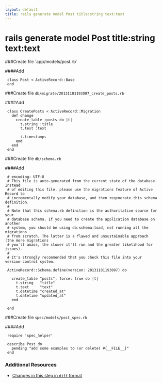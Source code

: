 ```yaml
---
layout: default
title: rails generate model Post title:string text:text
---
```


<h1 id="main">rails generate model Post title:string text:text</h1>
###Create file `app/models/post.rb`

####Add
```
 class Post < ActiveRecord::Base
 end
```


###Create file `db/migrate/20131101193007_create_posts.rb`

####Add
```
 class CreatePosts < ActiveRecord::Migration
   def change
     create_table :posts do |t|
       t.string :title
       t.text :text
 
       t.timestamps
     end
   end
 end
```


###Create file `db/schema.rb`

####Add
```
 # encoding: UTF-8
 # This file is auto-generated from the current state of the database. Instead
 # of editing this file, please use the migrations feature of Active Record to
 # incrementally modify your database, and then regenerate this schema definition.
 #
 # Note that this schema.rb definition is the authoritative source for your
 # database schema. If you need to create the application database on another
 # system, you should be using db:schema:load, not running all the migrations
 # from scratch. The latter is a flawed and unsustainable approach (the more migrations
 # you'll amass, the slower it'll run and the greater likelihood for issues).
 #
 # It's strongly recommended that you check this file into your version control system.
 
 ActiveRecord::Schema.define(version: 20131101193007) do
 
   create_table "posts", force: true do |t|
     t.string   "title"
     t.text     "text"
     t.datetime "created_at"
     t.datetime "updated_at"
   end
 
 end
```


###Create file `spec/models/post_spec.rb`

####Add
```
 require 'spec_helper'
 
 describe Post do
   pending "add some examples to (or delete) #{__FILE__}"
 end
```



### Additional Resources

* [Changes in this step in `diff` format](https://github.com/software-academy/rails_getting_started_bdd/commit/b07cb6760210f8d2dce41e821bb4f3356b13b851)

